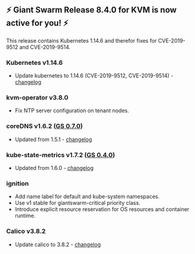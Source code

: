 ## :zap:  Giant Swarm Release 8.4.0 for KVM is now active for you! :zap:

This release contains Kubernetes 1.14.6 and therefor fixes for CVE-2019-9512 and CVE-2019-9514.

### Kubernetes v1.14.6
- Update kubernetes to 1.14.6 (CVE-2019-9512, CVE-2019-9514) - [changelog](https://github.com/kubernetes/kubernetes/blob/master/CHANGELOG-1.14.md#v1146)

### kvm-operator v3.8.0
- Fix NTP server configuration on tenant nodes.

### coreDNS v1.6.2 ([GS 0.7.0](https://github.com/giantswarm/coredns-app/blob/master/CHANGELOG.md#v070))
- Updated from 1.5.1 - [changelog](https://coredns.io/2019/08/13/coredns-1.6.2-release/)

### kube-state-metrics v1.7.2 ([GS 0.4.0](https://github.com/giantswarm/kubernetes-kube-state-metrics/blob/master/CHANGELOG.md#v040))
- Updated from 1.6.0 - [changelog](https://github.com/kubernetes/kube-state-metrics/releases/tag/v1.7.2)

### ignition  
- Add name label for default and kube-system namespaces.
- Use v1 stable for giantswarm-critical priority class.
- Introduce explicit resource reservation for OS resources and container runtime.

### Calico v3.8.2
- Update calico to 3.8.2 - [changelog](https://docs.projectcalico.org/v3.8/release-notes/)
